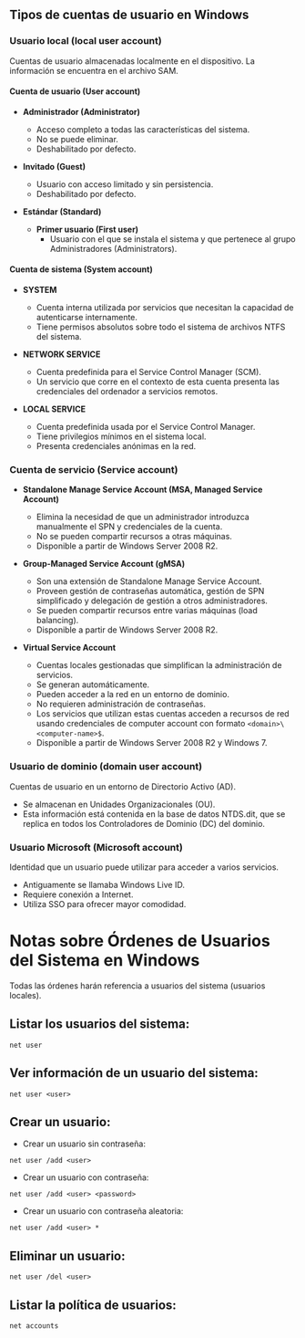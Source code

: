 
## Tipos de cuentas de usuario en Windows

### Usuario local (local user account)
Cuentas de usuario almacenadas localmente en el dispositivo. La información se encuentra en el archivo SAM.

#### Cuenta de usuario (User account)

- **Administrador (Administrator)**
  - Acceso completo a todas las características del sistema.
  - No se puede eliminar.
  - Deshabilitado por defecto.

- **Invitado (Guest)**
  - Usuario con acceso limitado y sin persistencia.
  - Deshabilitado por defecto.

- **Estándar (Standard)**
  - **Primer usuario (First user)**
    - Usuario con el que se instala el sistema y que pertenece al grupo Administradores (Administrators).

#### Cuenta de sistema (System account)

- **SYSTEM**
  - Cuenta interna utilizada por servicios que necesitan la capacidad de autenticarse internamente.
  - Tiene permisos absolutos sobre todo el sistema de archivos NTFS del sistema.

- **NETWORK SERVICE**
  - Cuenta predefinida para el Service Control Manager (SCM).
  - Un servicio que corre en el contexto de esta cuenta presenta las credenciales del ordenador a servicios remotos.

- **LOCAL SERVICE**
  - Cuenta predefinida usada por el Service Control Manager.
  - Tiene privilegios mínimos en el sistema local.
  - Presenta credenciales anónimas en la red.

### Cuenta de servicio (Service account)

- **Standalone Manage Service Account (MSA, Managed Service Account)**
  - Elimina la necesidad de que un administrador introduzca manualmente el SPN y credenciales de la cuenta.
  - No se pueden compartir recursos a otras máquinas.
  - Disponible a partir de Windows Server 2008 R2.

- **Group-Managed Service Account (gMSA)**
  - Son una extensión de Standalone Manage Service Account.
  - Proveen gestión de contraseñas automática, gestión de SPN simplificado y delegación de gestión a otros administradores.
  - Se pueden compartir recursos entre varias máquinas (load balancing).
  - Disponible a partir de Windows Server 2008 R2.

- **Virtual Service Account**
  - Cuentas locales gestionadas que simplifican la administración de servicios.
  - Se generan automáticamente.
  - Pueden acceder a la red en un entorno de dominio.
  - No requieren administración de contraseñas.
  - Los servicios que utilizan estas cuentas acceden a recursos de red usando credenciales de computer account con formato `<domain>\<computer-name>$`.
  - Disponible a partir de Windows Server 2008 R2 y Windows 7.

### Usuario de dominio (domain user account)
Cuentas de usuario en un entorno de Directorio Activo (AD).
- Se almacenan en Unidades Organizacionales (OU).
- Esta información está contenida en la base de datos NTDS.dit, que se replica en todos los Controladores de Dominio (DC) del dominio.

### Usuario Microsoft (Microsoft account)
Identidad que un usuario puede utilizar para acceder a varios servicios.
- Antiguamente se llamaba Windows Live ID.
- Requiere conexión a Internet.
- Utiliza SSO para ofrecer mayor comodidad.


# Notas sobre Órdenes de Usuarios del Sistema en Windows

Todas las órdenes harán referencia a usuarios del sistema (usuarios locales).

## Listar los usuarios del sistema:

```
net user
```
## Ver información de un usuario del sistema:

```
net user <user>
```

## Crear un usuario:

- Crear un usuario sin contraseña:

```
net user /add <user>
```

- Crear un usuario con contraseña:

```
net user /add <user> <password>
```

- Crear un usuario con contraseña aleatoria:

```
net user /add <user> *
```

## Eliminar un usuario:

```
net user /del <user>
```

## Listar la política de usuarios:

```
net accounts
```

